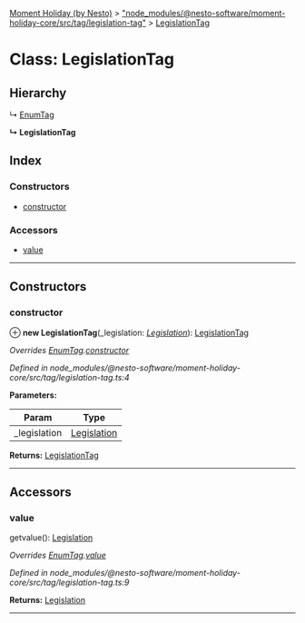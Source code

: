 [Moment Holiday (by Nesto)](../README.md) > ["node_modules/@nesto-software/moment-holiday-core/src/tag/legislation-tag"](../modules/_node_modules__nesto_software_moment_holiday_core_src_tag_legislation_tag_.md) > [LegislationTag](../classes/_node_modules__nesto_software_moment_holiday_core_src_tag_legislation_tag_.legislationtag.md)

# Class: LegislationTag

## Hierarchy

↳  [EnumTag](_node_modules__nesto_software_moment_holiday_core_src_tag_enum_tag_.enumtag.md)

**↳ LegislationTag**

## Index

### Constructors

* [constructor](_node_modules__nesto_software_moment_holiday_core_src_tag_legislation_tag_.legislationtag.md#constructor)

### Accessors

* [value](_node_modules__nesto_software_moment_holiday_core_src_tag_legislation_tag_.legislationtag.md#value)

---

## Constructors

<a id="constructor"></a>

###  constructor

⊕ **new LegislationTag**(_legislation: *[Legislation](_node_modules__nesto_software_moment_holiday_core_src_legislation_.legislation.md)*): [LegislationTag](_node_modules__nesto_software_moment_holiday_core_src_tag_legislation_tag_.legislationtag.md)

*Overrides [EnumTag](_node_modules__nesto_software_moment_holiday_core_src_tag_enum_tag_.enumtag.md).[constructor](_node_modules__nesto_software_moment_holiday_core_src_tag_enum_tag_.enumtag.md#constructor)*

*Defined in node_modules/@nesto-software/moment-holiday-core/src/tag/legislation-tag.ts:4*

**Parameters:**

| Param | Type |
| ------ | ------ |
| _legislation | [Legislation](_node_modules__nesto_software_moment_holiday_core_src_legislation_.legislation.md) |

**Returns:** [LegislationTag](_node_modules__nesto_software_moment_holiday_core_src_tag_legislation_tag_.legislationtag.md)

___

## Accessors

<a id="value"></a>

###  value

getvalue(): [Legislation](_node_modules__nesto_software_moment_holiday_core_src_legislation_.legislation.md)

*Overrides [EnumTag](_node_modules__nesto_software_moment_holiday_core_src_tag_enum_tag_.enumtag.md).[value](_node_modules__nesto_software_moment_holiday_core_src_tag_enum_tag_.enumtag.md#value)*

*Defined in node_modules/@nesto-software/moment-holiday-core/src/tag/legislation-tag.ts:9*

**Returns:** [Legislation](_node_modules__nesto_software_moment_holiday_core_src_legislation_.legislation.md)

___

